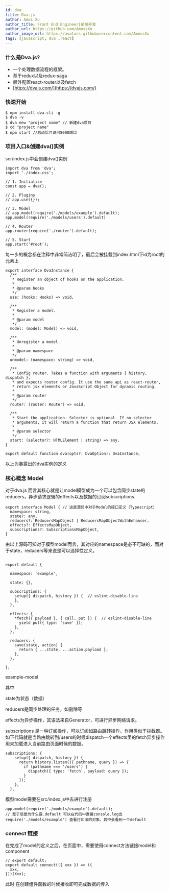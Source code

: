 ```yaml
---
id: dva
title: Dva.js
author: Amos Xu
author_title: Front End Engineer|前端开发
author_url: https://github.com/AmossXu
author_image_url: https://avatars.githubusercontent.com/AmossXu
tags: [javascript, dva ,react]
---
```



### 什么是Dva.js?
- 一个处理数据流程的框架。
- 基于redux以及redux-saga
- 额外配置react-router以及fetch
- [https://dvajs.com/](https://dvajs.com/)

<!--truncate-->

### 快速开始
```
$ npm install dva-cli -g
$ dva -v
$ dva new "project name" // 新建dva项目
$ cd "project name"
$ npm start //启动后可访问8000端口
```

### 项目入口&创建dva()实例
scr/index.js中会创建dva()实例
```
import dva from 'dva';
import './index.css';

// 1. Initialize
const app = dva();

// 2. Plugins
// app.use({});

// 3. Model
// app.model(require('./models/example').default);
app.model(require('./models/users').default)

// 4. Router
app.router(require('./router').default);

// 5. Start
app.start('#root');

```
每一步的概念都在注释中非常简洁明了，最后会被挂载到index.html下id为root的元素上
```
export interface DvaInstance {
  /**
   * Register an object of hooks on the application.
   *
   * @param hooks
   */
  use: (hooks: Hooks) => void,

  /**
   * Register a model.
   *
   * @param model
   */
  model: (model: Model) => void,

  /**
   * Unregister a model.
   *
   * @param namespace
   */
  unmodel: (namespace: string) => void,

  /**
   * Config router. Takes a function with arguments { history, dispatch },
   * and expects router config. It use the same api as react-router,
   * return jsx elements or JavaScript Object for dynamic routing.
   *
   * @param router
   */
  router: (router: Router) => void,

  /**
   * Start the application. Selector is optional. If no selector
   * arguments, it will return a function that return JSX elements.
   *
   * @param selector
   */
  start: (selector?: HTMLElement | string) => any,
}

export default function dva(opts?: DvaOption): DvaInstance;
```

以上为暴露出的dva实例的定义

### 核心概念 Model
对于dva.js 而言其核心就是让model模型成为一个可以包含同步state的reducers，异步请求逻辑的effects以及数据的订阅subscriptions.

```
export interface Model { // 这是源码中对于Model的接口定义（Typescript）
  namespace: string,
  state?: any,
  reducers?: ReducersMapObject | ReducersMapObjectWithEnhancer,
  effects?: EffectsMapObject,
  subscriptions?: SubscriptionsMapObject,
}
```
由以上源码可知对于模型model而言，其对应的namespace是必不可缺的，而对于state，reducers等来说是可以选择性定义。

```

export default {

  namespace: 'example',

  state: {},

  subscriptions: {
    setup({ dispatch, history }) {  // eslint-disable-line
    },
  },

  effects: {
    *fetch({ payload }, { call, put }) {  // eslint-disable-line
      yield put({ type: 'save' });
    },
  },

  reducers: {
    save(state, action) {
      return { ...state, ...action.payload };
    },
  },

};

```
example-model

其中

state为状态（数据）

reducers是同步处理的任务，如删除等

effects为异步操作，其语法来自Generator，可进行异步网络请求。

subscriptions 是一种订阅操作，可以订阅如路由跳转操作。作用类似于拦截器。如下代码就是当路由跳转到/users的时候dispatch一个effects里的fetch异步操作用来加载进入当前路由页面时候的数据。
```
subscriptions: {
    setup({ dispatch, history }) {
      return history.listen(({ pathname, query }) => {
        if (pathname === '/users') {
          dispatch({ type: 'fetch', payload: query });
        }
      });
    },
  },
```



模型model需要在src/index.js中去进行注册
```
app.model(require('./models/example').default);
// 至于后面为什么要.default 可以在代码中直接console.log出require('./models/example') 查看打印出的对象，其中会看到一个default
```
### connect 链接

在完成了model的定义之后，在页面中，需要使用connect方法链接model和component

```
// export default;
export default connect(({ xxx }) => ({
  xxx,
}))(Xxx);
```
此时 在创建组件函数的时候接收即可完成数据的传入




